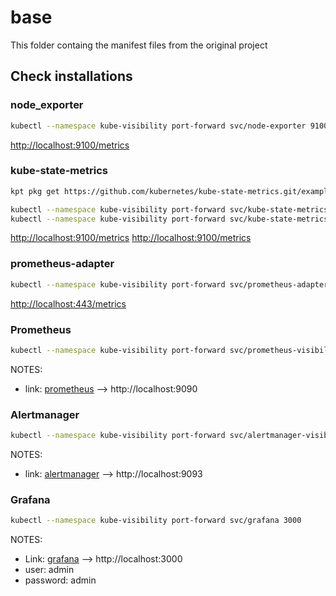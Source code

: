 # base

This folder containg the manifest files from the original project

## Check installations

### node_exporter

```bash
kubectl --namespace kube-visibility port-forward svc/node-exporter 9100
```

[http://localhost:9100/metrics](http://localhost:9100/metrics)

### kube-state-metrics

```bash
kpt pkg get https://github.com/kubernetes/kube-state-metrics.git/examples/standard@v1.9.6 kube-state-metrics
```

```bash
kubectl --namespace kube-visibility port-forward svc/kube-state-metrics 8080
kubectl --namespace kube-visibility port-forward svc/kube-state-metrics 8081
```

[http://localhost:9100/metrics](http://localhost:8080/metrics)
[http://localhost:9100/metrics](http://localhost:8081/metrics)

### prometheus-adapter

```bash
kubectl --namespace kube-visibility port-forward svc/prometheus-adapter 443
```

[http://localhost:443/metrics](http://localhost:6443/metrics)

### Prometheus

```bash
kubectl --namespace kube-visibility port-forward svc/prometheus-visibility 9090
```

NOTES:

* link: [prometheus](http://localhost:9090) --> http://localhost:9090

### Alertmanager

```bash
kubectl --namespace kube-visibility port-forward svc/alertmanager-visibility 9093
```

NOTES:

* link: [alertmanager](http://localhost:9093) --> http://localhost:9093

### Grafana

```bash
kubectl --namespace kube-visibility port-forward svc/grafana 3000
```

NOTES:

* Link: [grafana](http://localhost:3000) --> http://localhost:3000
* user: admin
* password: admin